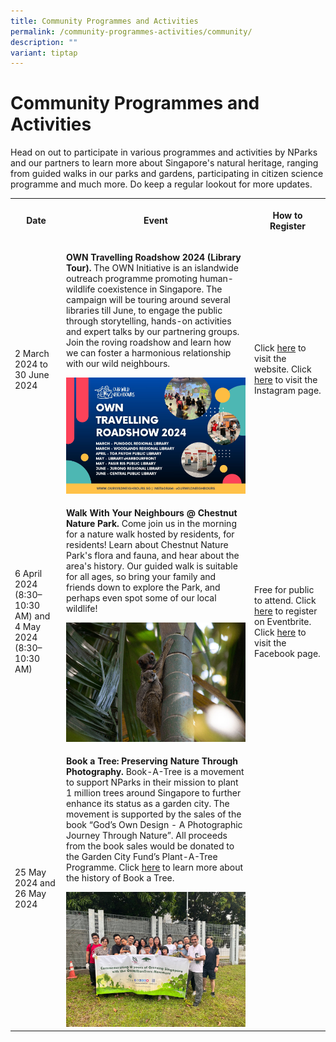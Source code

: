```yaml
---
title: Community Programmes and Activities
permalink: /community-programmes-activities/community/
description: ""
variant: tiptap
---
```

<h1><strong>Community Programmes and Activities</strong></h1>
<p>Head on out to participate in various programmes and activities by NParks
and our partners to learn more about Singapore's natural heritage, ranging
from guided walks in our parks and gardens, participating in citizen science
programme and much more. Do keep a regular lookout for more updates.</p>
<table>
<tbody>
<tr>
<th rowspan="1" colspan="1">
<p>Date</p>
</th>
<th rowspan="1" colspan="1">
<p>Event</p>
</th>
<th rowspan="1" colspan="1">
<p>How to Register</p>
</th>
</tr>
<tr>
<td rowspan="1" colspan="1">
<p>2 March 2024 to 30 June 2024</p>
</td>
<td rowspan="1" colspan="1">
<p><strong>OWN Travelling Roadshow 2024 (Library Tour).</strong> The OWN Initiative
is an islandwide outreach programme promoting human-wildlife coexistence
in Singapore. The campaign will be touring around several libraries till
June, to engage the public through storytelling, hands-on activities and
expert talks by our partnering groups. Join the roving roadshow and learn
how we can foster a harmonious relationship with our wild neighbours.</p>
<p></p>
<div class="isomer-image-wrapper">
<img style="width: 100%;" height="auto" width="100%" alt="" src="/images/OWN_Travelling_Roadshow___FOB_Cross_Publicity.jpg">
</div>
</td>
<td rowspan="1" colspan="1">
<p>Click <a href="www.ourwildneighbours.sg" rel="noopener noreferrer nofollow" target="_blank">here</a> to
visit the website. Click <a href="www.instagram.com/ourwildneighbours" rel="noopener noreferrer nofollow" target="_blank">here</a> to visit the Instagram
page.</p>
</td>
</tr>
<tr>
<td rowspan="1" colspan="1">
<p>6 April 2024 (8:30–10:30 AM) and 4 May 2024 (8:30–10:30 AM)</p>
</td>
<td rowspan="1" colspan="1">
<p><strong>Walk With Your Neighbours @ Chestnut Nature Park.</strong> Come
join us in the morning for a nature walk hosted by residents, for residents!
Learn about Chestnut Nature Park's flora and fauna, and hear about the
area's history. Our guided walk is suitable for all ages, so bring your
family and friends down to explore the Park, and perhaps even spot some
of our local wildlife!</p>
<p></p>
<div class="isomer-image-wrapper">
<img style="width: 100%" height="auto" width="100%" alt="" src="/images/B443A381_80DA_488F_B9D7_4BE036244270.jpg">
</div>
</td>
<td rowspan="1" colspan="1">
<p>Free for public to attend. Click <a href="https://www.eventbrite.sg/o/friends-of-chestnut-nature-park-20094180493" rel="noopener noreferrer nofollow" target="_blank">here</a> to
register on Eventbrite. Click <a href="https://www.facebook.com/friendsofchestnut/" rel="noopener noreferrer nofollow" target="_blank">here</a> to visit the
Facebook page.</p>
</td>
</tr>
<tr>
<td rowspan="1" colspan="1">
<p>25 May 2024 and 26 May 2024</p>
</td>
<td rowspan="1" colspan="1">
<p><strong>Book a Tree: Preserving Nature Through Photography.</strong> Book-A-Tree
is a movement to support NParks in their mission to plant 1 million trees
around Singapore to further enhance its status as a garden city. The movement
is supported by the sales of the book “God’s Own Design - A Photographic
Journey Through Nature”. All proceeds from the book sales would be donated
to the Garden City Fund’s Plant-A-Tree Programme. Click <a href="https://www.linkedin.com/pulse/sowing-seeds-success-50-reflection-book-a-tree-journey-bhavesh-shukla-irdmc/?trackingId=9vbfWR4oRnerfElpfW7S%2FQ%3D%3D" rel="noopener noreferrer nofollow" target="_blank">here</a> to
learn more about the history of Book a Tree.</p>
<p></p>
<div class="isomer-image-wrapper">
<img style="width: 100%" height="auto" width="100%" alt="" src="/images/IMG_6876.jpg">
</div>
</td>
<td rowspan="1" colspan="1">
<p></p>
</td>
</tr>
</tbody>
</table>
<p></p>